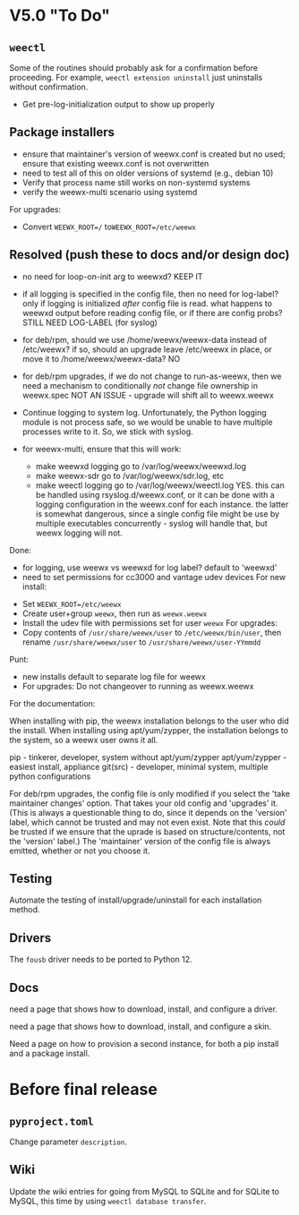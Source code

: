 # V5.0 "To Do"

## `weectl`

Some of the routines should probably ask for a confirmation before proceeding.
For example, `weectl extension uninstall` just uninstalls without confirmation. 
- Get pre-log-initialization output to show up properly

## Package installers

- ensure that maintainer's version of weewx.conf is created but no used; ensure
    that existing weewx.conf is not overwritten
- need to test all of this on older versions of systemd (e.g., debian 10)
- Verify that process name still works on non-systemd systems
- verify the weewx-multi scenario using systemd

For upgrades:
* Convert `WEEWX_ROOT=/` to`WEEWX_ROOT=/etc/weewx`

## Resolved (push these to docs and/or design doc)

- no need for loop-on-init arg to weewxd?
   KEEP IT

- if all logging is specified in the config file, then no need for log-label?
   only if logging is initialized *after* config file is read.  what happens
   to weewxd output before reading config file, or if there are config probs?
   STILL NEED LOG-LABEL (for syslog)

- for deb/rpm, should we use /home/weewx/weewx-data instead of /etc/weewx?
   if so, should an upgrade leave /etc/weewx in place, or move it to
   /home/weewx/weewx-data?
   NO

- for deb/rpm upgrades, if we do not change to run-as-weewx, then we need
   a mechanism to conditionally *not* change file ownership in weewx.spec
   NOT AN ISSUE - upgrade will shift all to weewx.weewx

- Continue logging to system log. Unfortunately, the Python logging module is
  not process safe, so we would be unable to have multiple processes write to
  it. So, we stick with syslog.
  
- for weewx-multi, ensure that this will work:
    - make weewxd logging go to /var/log/weewx/weewxd.log
    - make weewx-sdr go to /var/log/weewx/sdr.log, etc
    - make weectl logging go to /var/log/weewx/weectl.log 
  YES. this can be handled using rsyslog.d/weewx.conf, or it can be done with
  a logging configuration in the weewx.conf for each instance.  the latter is
  somewhat dangerous, since a single config file might be use by multiple
  executables concurrently - syslog will handle that, but weewx logging will
  not.

Done:

- for logging, use weewx vs weewxd for log label? default to 'weewxd'
- need to set permissions for cc3000 and vantage udev devices
For new install:
* Set `WEEWX_ROOT=/etc/weewx`
* Create user+group `weewx`, then run as `weewx.weewx`
* Install the udev file with permissions set for user `weewx`
For upgrades:
* Copy contents of `/usr/share/weewx/user` to `/etc/weewx/bin/user`, then
rename `/usr/share/weewx/user` to `/usr/share/weewx/user-YYmmdd`

Punt:

- new installs default to separate log file for weewx
- For upgrades: Do not changeover to running as weewx.weewx


For the documentation:

When installing with pip, the weewx installation belongs to the user who did
the install.  When installing using apt/yum/zypper, the installation belongs
to the system, so a weewx user owns it all.

  pip - tinkerer, developer, system without apt/yum/zypper
  apt/yum/zypper - easiest install, appliance
  git(src) - developer, minimal system, multiple python configurations


For deb/rpm upgrades, the config file is only modified if you select the
'take maintainer changes' option.  That takes your old config and 'upgrades'
it.  (This is always a questionable thing to do, since it depends on the
'version' label, which cannot be trusted and may not even exist.  Note that
this *could* be trusted if we ensure that the uprade is based on
structure/contents, not the 'version' label.)  The 'maintainer' version of the
config file is always emitted, whether or not you choose it.


## Testing

Automate the testing of install/upgrade/uninstall for each installation
method.


## Drivers

The `fousb` driver needs to be ported to Python 12.


## Docs

need a page that shows how to download, install, and configure a driver.

need a page that shows how to download, install, and configure a skin.

Need a page on how to provision a second instance, for both a pip install and a
package install.



# Before final release

## `pyproject.toml`

Change parameter `description`.


## Wiki

Update the wiki entries for going from MySQL to SQLite and for SQLite to MySQL,
this time by using `weectl database transfer`.

